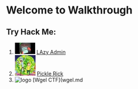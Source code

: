 # Welcome to Walkthrough

## Try Hack Me:
1. ![logo](images/lazyAdmin/logo.jpeg) [LAzy Admin](lazyAdmin.md)
2. ![logo](images/pickleRick/logo.jpeg) [Pickle Rick](pickleRick.md)
3. ![logo](images/wgel/logo.jpeg) [Wgel CTF](wgel.md
